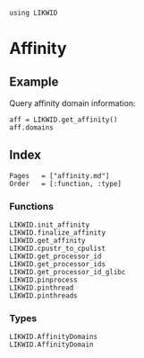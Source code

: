 ```@setup likwid
using LIKWID
```

# Affinity

## Example

Query affinity domain information:
```@repl likwid
aff = LIKWID.get_affinity()
aff.domains
```

## Index

```@index
Pages   = ["affinity.md"]
Order   = [:function, :type]
```

### Functions

```@docs
LIKWID.init_affinity
LIKWID.finalize_affinity
LIKWID.get_affinity
LIKWID.cpustr_to_cpulist
LIKWID.get_processor_id
LIKWID.get_processor_ids
LIKWID.get_processor_id_glibc
LIKWID.pinprocess
LIKWID.pinthread
LIKWID.pinthreads
```

### Types

```@docs
LIKWID.AffinityDomains
LIKWID.AffinityDomain
```
